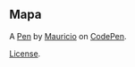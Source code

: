 Mapa
----


A [Pen](https://codepen.io/Mauricio_511/pen/VweMdag) by [Mauricio](https://codepen.io/Mauricio_511) on [CodePen](https://codepen.io).

[License](https://codepen.io/Mauricio_511/pen/VweMdag/license).